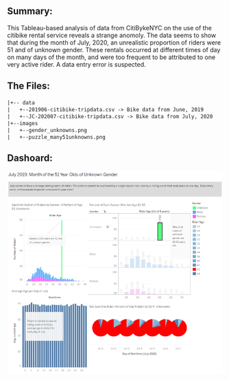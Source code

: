 ## Summary:

This Tableau-based analysis of data from CitiBykeNYC on the use of the citibike rental service reveals a strange anomoly. The data seems to show that during the month of July, 2020, an unrealistic proportion of riders were 51 and of unknown gender. These rentals occurred at different times of day on many days of the month, and were too frequent to be attributed to one very active rider. A data entry error is suspected.

## The Files:
```
|+-- data
|   +--201906-citibike-tripdata.csv -> Bike data from June, 2019
|   +--JC-202007-citibike-tripdata.csv -> Bike data from July, 2020
|+--images
|   +--gender_unknowns.png 
|   +--puzzle_many51unknowns.png
```

## Dashoard:

 ![Vizualization Preview](images/puzzle_many51unknowns.png)

